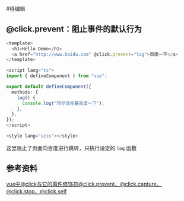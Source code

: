 #待编辑 

## @click.prevent：阻止事件的默认行为
```typescript
<template>
  <h1>Hello Demo</h1>
  <a href="http://www.baidu.com" @click.prevent="log">百度一下</a>
</template>

<script lang="ts">
import { defineComponent } from "vue";

export default defineComponent({
  methods: {
    log() {
      console.log("鸡仔说他要百度一下");
    },
  },
});
</script>

<style lang="scss"></style>
```

这里阻止了页面向百度进行跳转，只执行设定的 `log` 函数

## 参考资料
[vue中@click与它的事件修饰符@click.prevent、@click.capture、@click.stop、@click.self](https://www.cnblogs.com/emmamayday/p/15386776.html)